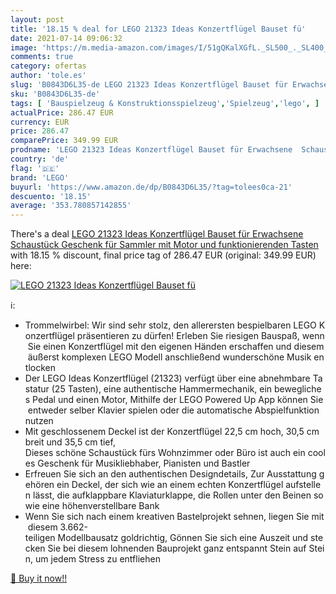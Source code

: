 ```yaml
---
layout: post
title: '18.15 % deal for LEGO 21323 Ideas Konzertflügel Bauset fü'
date: 2021-07-14 09:06:32
image: 'https://m.media-amazon.com/images/I/51gQKalXGfL._SL500_._SL400_.jpg'
comments: true
category: ofertas
author: 'tole.es'
slug: 'B0843D6L35-de LEGO 21323 Ideas Konzertflügel Bauset für Erwachsene...'
sku: 'B0843D6L35-de'
tags: [ 'Bauspielzeug & Konstruktionsspielzeug','Spielzeug','lego', ]
actualPrice: 286.47 EUR
currency: EUR
price: 286.47
comparePrice: 349.99 EUR
prodname: 'LEGO 21323 Ideas Konzertflügel Bauset für Erwachsene  Schaustück  Geschenk für Sammler  mit Motor und funktionierenden Tasten'
country: 'de'
flag: '🇩🇪'
brand: 'LEGO'
buyurl: 'https://www.amazon.de/dp/B0843D6L35/?tag=tolees0ca-21'
descuento: '18.15'
average: '353.780857142855'
---
```


There's a deal [LEGO 21323 Ideas Konzertflügel Bauset für Erwachsene  Schaustück  Geschenk für Sammler  mit Motor und funktionierenden Tasten](https://www.amazon.de/dp/B0843D6L35/?tag=tolees0ca-21)  with  18.15 % discount, final price tag of  286.47 EUR (original: 349.99 EUR) here:

[![LEGO 21323 Ideas Konzertflügel Bauset fü](https://m.media-amazon.com/images/I/51gQKalXGfL._SL500_._SL400_.jpg)](https://www.amazon.de/dp/B0843D6L35/?tag=tolees0ca-21)

ℹ️:

- Trommelwirbel: Wir sind sehr stolz, den allerersten bespielbaren LEGO Konzertflügel präsentieren zu dürfen! Erleben Sie riesigen Bauspaß, wenn Sie einen Konzertflügel mit den eigenen Händen erschaffen und diesem äußerst komplexen LEGO Modell anschließend wunderschöne Musik entlocken
- Der LEGO Ideas Konzertflügel (21323) verfügt über eine abnehmbare Tastatur (25 Tasten), eine authentische Hammermechanik, ein bewegliches Pedal und einen Motor, Mithilfe der LEGO Powered Up App können Sie entweder selber Klavier spielen oder die automatische Abspielfunktion nutzen
- Mit geschlossenem Deckel ist der Konzertflügel 22,5 cm hoch, 30,5 cm breit und 35,5 cm tief, Dieses schöne Schaustück fürs Wohnzimmer oder Büro ist auch ein cooles Geschenk für Musikliebhaber, Pianisten und Bastler
- Erfreuen Sie sich an den authentischen Designdetails, Zur Ausstattung gehören ein Deckel, der sich wie an einem echten Konzertflügel aufstellen lässt, die aufklappbare Klaviaturklappe, die Rollen unter den Beinen sowie eine höhenverstellbare Bank
- Wenn Sie sich nach einem kreativen Bastelprojekt sehnen, liegen Sie mit diesem 3.662-teiligen Modellbausatz goldrichtig, Gönnen Sie sich eine Auszeit und stecken Sie bei diesem lohnenden Bauprojekt ganz entspannt Stein auf Stein, um jedem Stress zu entfliehen

[🛒 Buy it now!!](https://www.amazon.de/dp/B0843D6L35/?tag=tolees0ca-21)
